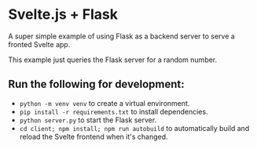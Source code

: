 # Svelte.js + Flask
A super simple example of using Flask as a backend server to serve a fronted Svelte app.

This example just queries the Flask server for a random number.

## Run the following for development:
- `python -m venv venv` to create a virtual environment.
- `pip install -r requirements.txt` to install dependencies.
- `python server.py` to start the Flask server.
- `cd client; npm install; npm run autobuild` to automatically build and reload the Svelte frontend when it's changed.
